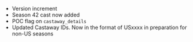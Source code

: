 * Version increment
* Season 42 cast now added
* POC flag on `castaway_details`
* Updated Castaway IDs. Now in the format of USxxxx in preparation for non-US seasons
